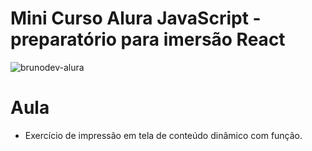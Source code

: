 # Mini Curso Alura JavaScript - preparatório para imersão React
 ![brunodev-alura](https://user-images.githubusercontent.com/54913406/91229481-5167e100-e700-11ea-864d-f8acda4590a6.jpg)


# Aula
- Exercício de impressão em tela de conteúdo dinâmico com função.
